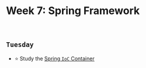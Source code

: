 # Week 7: Spring Framework

<br>

## `Tuesday`
- :star: Study the [Spring `IoC` Container](https://docs.spring.io/spring-framework/docs/3.2.x/spring-framework-reference/html/beans.html)
